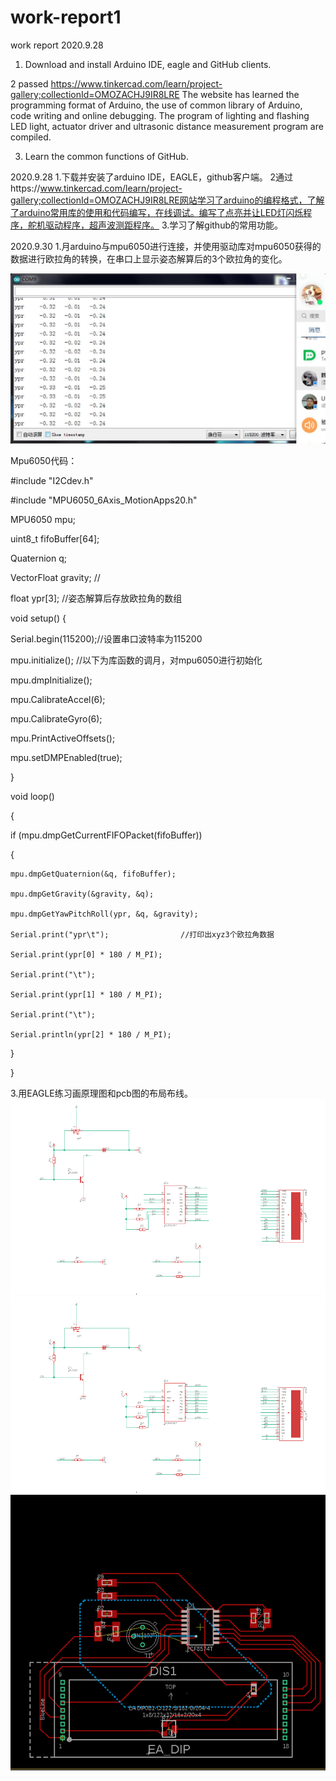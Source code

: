 # work-report1
work report
2020.9.28

1. Download and install Arduino IDE, eagle and GitHub clients.

2 passed https://www.tinkercad.com/learn/project-gallery;collectionId=OMOZACHJ9IR8LRE The website has learned the programming format of Arduino, the use of common library of Arduino, code writing and online debugging. The program of lighting and flashing LED light, actuator driver and ultrasonic distance measurement program are compiled.

3. Learn the common functions of GitHub.


2020.9.28
	1.下载并安装了arduino IDE，EAGLE，github客户端。
	2通过https://www.tinkercad.com/learn/project-gallery;collectionId=OMOZACHJ9IR8LRE网站学习了arduino的编程格式，了解了arduino常用库的使用和代码编写，在线调试。编写了点亮并让LED灯闪烁程序，舵机驱动程序，超声波测距程序。
	3.学习了解github的常用功能。
	
2020.9.30
	1.月arduino与mpu6050进行连接，并使用驱动库对mpu6050获得的数据进行欧拉角的转换，在串口上显示姿态解算后的3个欧拉角的变化。
	
![image](https://github.com/zzpiv/work-report1/blob/master/images/3900UUYY.PNG)

Mpu6050代码：

#include "I2Cdev.h"

#include "MPU6050_6Axis_MotionApps20.h"

MPU6050 mpu;

uint8_t fifoBuffer[64];

Quaternion q;

VectorFloat gravity;    //

float ypr[3];           //姿态解算后存放欧拉角的数组

void setup()
{

  Serial.begin(115200);//设置串口波特率为115200
  
  mpu.initialize();     //以下为库函数的调月，对mpu6050进行初始化
  
  mpu.dmpInitialize();
  
  mpu.CalibrateAccel(6);
  
  mpu.CalibrateGyro(6);
  
  mpu.PrintActiveOffsets();
  
  mpu.setDMPEnabled(true);
  
}

void loop()

{

  if (mpu.dmpGetCurrentFIFOPacket(fifoBuffer))
  
  {
  
    mpu.dmpGetQuaternion(&q, fifoBuffer);
    
    mpu.dmpGetGravity(&gravity, &q);
    
    mpu.dmpGetYawPitchRoll(ypr, &q, &gravity);
    
    Serial.print("ypr\t");                //打印出xyz3个欧拉角数据
    
    Serial.print(ypr[0] * 180 / M_PI);
    
    Serial.print("\t");
    
    Serial.print(ypr[1] * 180 / M_PI);
    
    Serial.print("\t");
    
    Serial.println(ypr[2] * 180 / M_PI);
    
  }
  
}

3.用EAGLE练习画原理图和pcb图的布局布线。
![image](https://github.com/zzpiv/work-report1/blob/master/images/35D9E8F72C073E1226F4EB338871DA04.png)
	![image](https://raw.githubusercontent.com/zzpiv/work-report1/master/images/35D9E8F72C073E1226F4EB338871DA04.png)
	![image](https://github.com/zzpiv/work-report1/blob/master/images/5C0C920D160C0C358ADFFD7AA1E4E9AD.png)
